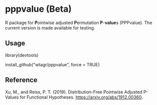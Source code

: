 # pppvalue (Beta)
R package for **P**ointwise adjusted **P**ermutation **P**-**value**s (PPPvalue). The current version is made available for testing.

## Usage
library(devtools)

install_github("wtagr/pppvalue", force = TRUE)

## Reference
Xu, M., and Reiss, P. T. (2019). Distribution-Free Pointwise Adjusted P-Values for Functional Hypotheses. https://arxiv.org/abs/1912.00360.
